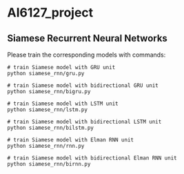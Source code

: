 # AI6127_project

## Siamese Recurrent Neural Networks

Please train the corresponding models with commands:

```
# train Siamese model with GRU unit
python siamese_rnn/gru.py
```
```
# train Siamese model with bidirectional GRU unit
python siamese_rnn/bigru.py
```
```
# train Siamese model with LSTM unit
python siamese_rnn/lstm.py
```
```
# train Siamese model with bidirectional LSTM unit
python siamese_rnn/bilstm.py
```
```
# train Siamese model with Elman RNN unit
python siamese_rnn/rnn.py
```
```
# train Siamese model with bidirectional Elman RNN unit
python siamese_rnn/birnn.py
```
